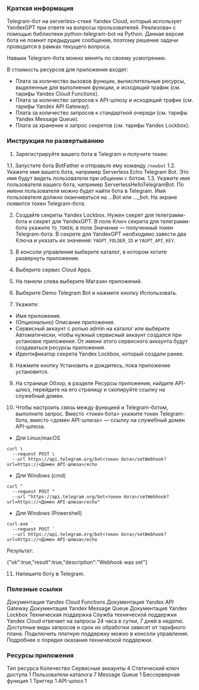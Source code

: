 ### Краткая информация
Telegram-бот на serverless-стеке Yandex Cloud, который использует YandexGPT при ответе на вопросы прользователей. 
Реализован с помощью библиотеки python-telegram-bot на Python.
Данная версия бота не помнит предыдущие сообщения, поэтому решение задачи проводится в рамках текущего вопроса.

Навыки Telegram-бота можно менять по своему усмотрению.

В стоимость ресурсов для приложения входят:

- Плата за количество вызовов функции, вычислительные ресурсы, выделенные для выполнения функции, и исходящий трафик (см. тарифы Yandex Cloud Functions).
- Плата за количество запросов к API-шлюзу и исходящий трафик (см. тарифы Yandex API Gateway).
- Плата за количество запросов к стандартной очереди (см. тарифы Yandex Message Queue).
- Плата за хранение и запрос секретов (см. тарифы Yandex Lockbox).

### Инструкция по развертыванию
1. Зарегистрируйте вашего бота в Telegram и получите токен:

1.1. Запустите бота BotFather и отправьте ему команду `/newbot`
1.2. Укажите имя вашего бота, например Serverless Echo Telegram Bot. Это имя будут видеть пользователи при общении с ботом.
1.3. Укажите имя пользователя вашего бота, например ServerlessHelloTelegramBot. По имени пользователя можно будет найти бота в Telegram. Имя пользователя должно оканчиваться на ...Bot или ..._bot.
На экране появится токен Telegram-бота.

2. Создайте секреты Yandex Lockbox. Нужен секрет для телеграмм-бота и секрет для YandexGPT. В поле Ключ секрета для телеграмм-бота укажите `TG_TOKEN`, в поле Значение — полученный токен Telegram-бота. В секрете для YandexGPT необходимо завести два Ключа и указать их значения: `YAGPT_FOLDER_ID` и `YAGPT_API_KEY`.

3. В консоли управления выберите каталог, в котором хотите развернуть приложение.

4. Выберите сервис Cloud Apps.

5. На панели слева выберите Магазин приложений.

6. Выберите Demo Telegram Bot и нажмите кнопку Использовать.

7. Укажите:

- Имя приложения.
- (Опционально) Описание приложения.
- Сервисный аккаунт с ролью admin на каталог или выберите Автоматически, чтобы нужный сервисный аккаунт создался при установке приложения. От имени этого сервисного аккаунта будут создаваться ресурсы приложения.
- Идентификатор секрета Yandex Lockbox, который создали ранее.

8. Нажмите кнопку Установить и дождитесь, пока приложение установится.

9. На странице Обзор, в разделе Ресурсы приложения, найдите API-шлюз, перейдите на его страницу и скопируйте ссылку на служебный домен.

10. Чтобы настроить связь между функцией и Telegram-ботом, выполните запрос. Вместо <токен бота> укажите токен Telegram-бота, вместо <домен API-шлюза> — ссылку на служебный домен API-шлюза.
- Для Linux/macOS
```
curl \
  --request POST \
  --url https://api.telegram.org/bot<токен бота>/setWebhook?url=https://<Домен API-шлюза>/echo
```
- Для Windows (cmd)
```
curl ^
  --request POST ^
  --url "https://api.telegram.org/bot<токен бота>/setWebhook?url=https://<Домен API-шлюза>/echo"
```
- Для Windows (Powershell)
```
curl.exe `
  --request POST `
  --url https://api.telegram.org/bot<токен бота>/setWebhook?url=https://<Домен API-шлюза>/echo
```

Результат:

{"ok":true,"result":true,"description":"Webhook was set"}

11. Напишите боту в Telegram.

### Полезные ссылки
Документация Yandex Cloud Functions
Документация Yandex API Gateway
Документация Yandex Message Queue
Документация Yandex Lockbox
Техническая поддержка
Служба технической поддержки Yandex Cloud отвечает на запросы 24 часа в сутки, 7 дней в неделю. Доступные виды запросов и срок их обработки зависят от тарифного плана. Подключить платную поддержку можно в консоли управления. Подробнее о порядке оказания технической поддержки.

### Ресурсы приложения
Тип ресурса	            Количество
Сервисные аккаунты	        4
Статический ключ доступа	1
Пользователи каталога	    7
Message Queue	            1
Бессерверная функция	    1
Триггер	                    1
API-шлюз	                1


